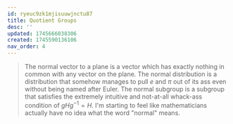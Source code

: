 ```yaml
---
id: ryeuc9zk1mjisuuwjnctu87
title: Quotient Groups
desc: ''
updated: 1745666038306
created: 1745590136106
nav_order: 4
---
```

> The normal vector to a plane is a vector which has exactly nothing in common with any vector on the plane. The normal distribution is a distribution that somehow manages to pull $e$ and $\pi$ out of its ass even without being named after Euler. The normal subgroup is a subgroup that satisfies the extremely intuitive and not-at-all whack-ass condition of $gHg^{-1} = H$. I'm starting to feel like mathematicians actually have no idea what the word "normal" means.
